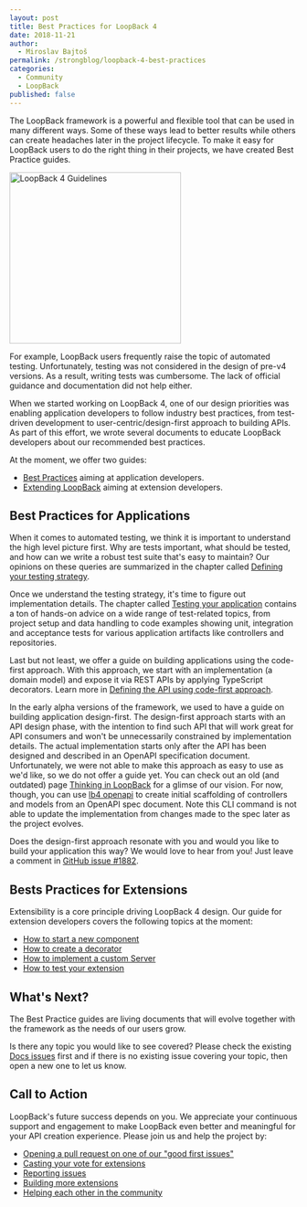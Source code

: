 ```yaml
---
layout: post
title: Best Practices for LoopBack 4
date: 2018-11-21
author:
  - Miroslav Bajtoš
permalink: /strongblog/loopback-4-best-practices
categories:
  - Community
  - LoopBack
published: false  
---
```


The LoopBack framework is a powerful and flexible tool that can be used in many different ways. Some of these ways lead to better results while others can create headaches later in the project lifecycle. To make it easy for LoopBack users to do the right thing in their projects, we have created Best Practice guides.

<!--more-->

<img src="https://strongloop.com/blog-assets/2018/11/LoopBack-4-Guidelines.png" alt="LoopBack 4 Guidelines" style="width: 300px"/>

For example, LoopBack users frequently raise the topic of automated testing. Unfortunately, testing was not considered in the design of pre-v4 versions. As a result, writing tests was cumbersome. The lack of official guidance and documentation did not help either.

When we started working on LoopBack 4, one of our design priorities was enabling application developers to follow industry best practices, from test-driven development to user-centric/design-first approach to building APIs. As part of this effort, we wrote several documents to educate LoopBack developers about our recommended best practices.

At the moment, we offer two guides: 

- [Best Practices](https://loopback.io/doc/en/lb4/Best-practices.html) aiming at application developers. 
- [Extending LoopBack](https://loopback.io/doc/en/lb4/Extending-LoopBack-4.html) aiming at extension developers.

## Best Practices for Applications

When it comes to automated testing, we think it is important to understand the high level picture first. Why are tests important, what should be tested, and how can we write a robust test suite that's easy to maintain? Our opinions on these queries are summarized in the chapter called [Defining your testing strategy](https://loopback.io/doc/en/lb4/Defining-your-testing-strategy.html).

Once we understand the testing strategy, it's time to figure out implementation details. The chapter called [Testing your application](https://loopback.io/doc/en/lb4/Testing-your-application.html) contains a ton of hands-on advice on a wide range of test-related topics, from project setup and data handling to code examples showing unit, integration and acceptance tests for various application artifacts like controllers and repositories.

Last but not least, we offer a guide on building applications using the code-first approach. With this approach, we start with an implementation (a domain model) and expose it via REST APIs by applying TypeScript decorators. Learn more in [Defining the API using code-first approach](https://loopback.io/doc/en/lb4/Defining-the-API-using-code-first-approach.html).

In the early alpha versions of the framework, we used to have a guide on building application design-first. The design-first approach starts with an API design phase, with the intention to find such API that will work great for API consumers and won't be unnecessarily constrained by implementation details. The actual implementation starts only after the API has been designed and described in an OpenAPI specification document. Unfortunately, we were not able to make this approach as easy to use as we'd like, so we do not offer a guide yet. You can check out an old (and outdated) page [Thinking in LoopBack](https://github.com/strongloop/loopback.io/blob/d4ad2ca05f80f53cc70b3666f09aa729214ccc13/pages/en/lb4/Thinking-in-LoopBack.md) for a glimse of our vision. For now, though, you can use [lb4 openapi](https://loopback.io/doc/en/lb4/OpenAPI-generator.html) to create initial scaffolding of controllers and models from an OpenAPI spec document. Note this CLI command is not able to update the implementation from changes made to the spec later as the project evolves.

Does the design-first approach resonate with you and would you like to build your application this way? We would love to hear from you! Just leave a comment in [GitHub issue #1882](https://github.com/strongloop/loopback-next/issues/1882).

## Bests Practices for Extensions

Extensibility is a core principle driving LoopBack 4 design. Our guide for extension developers covers the following topics at the moment:

- [How to start a new component](https://loopback.io/doc/en/lb4/Creating-components.html)
- [How to create a decorator](https://loopback.io/doc/en/lb4/Creating-decorators.html)
- [How to implement a custom Server](https://loopback.io/doc/en/lb4/Creating-servers.html)
- [How to test your extension](https://loopback.io/doc/en/lb4/Testing-your-extension.html)

## What's Next?

The Best Practice guides are living documents that will evolve together with the framework as the needs of our users grow.

Is there any topic you would like to see covered? Please check the existing [Docs issues](https://github.com/strongloop/loopback-next/issues?q=is%3Aissue+is%3Aopen+label%3ADocs) first and if there is no existing issue covering your topic, then open a new one to let us know.

## Call to Action

LoopBack's future success depends on you. We appreciate your continuous support and engagement to make LoopBack even better and meaningful for your API creation experience. Please join us and help the project by:

- [Opening a pull request on one of our "good first issues"](https://github.com/strongloop/loopback-next/labels/good%20first%20issue)
- [Casting your vote for extensions](https://github.com/strongloop/loopback-next/issues/512)
- [Reporting issues](https://github.com/strongloop/loopback-next/issues)
- [Building more extensions](https://github.com/strongloop/loopback-next/issues/647)
- [Helping each other in the community](https://groups.google.com/forum/#!forum/loopbackjs)
